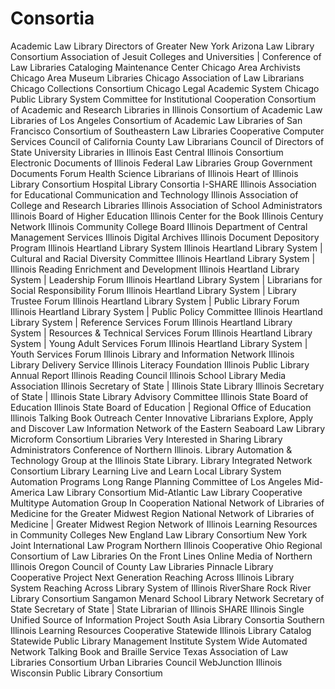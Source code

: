# Consortia
Academic Law Library Directors of Greater New York
Arizona Law Library Consortium
Association of Jesuit Colleges and Universities | Conference of Law Libraries
Cataloging Maintenance Center
Chicago Area Archivists
Chicago Area Museum Libraries
Chicago Association of Law Librarians
Chicago Collections Consortium
Chicago Legal Academic System
Chicago Public Library System
Committee for Institutional Cooperation
Consortium of Academic and Research Libraries in Illinois
Consortium of Academic Law Libraries of Los Angeles
Consortium of Academic Law Libraries of San Francisco
Consortium of Southeastern Law Libraries
Cooperative Computer Services
Council of California County Law Librarians
Council of Directors of State University Libraries in Illinois
East Central Illinois Consortium
Electronic Documents of Illinois
Federal Law Libraries Group
Government Documents Forum
Health Science Librarians of Illinois
Heart of Illinois Library Consortium
Hospital Library Consortia
I-SHARE
Illinois Association for Educational Communication and Technology
Illinois Association of College and Research Libraries
Illinois Association of School Administrators
Illinois Board of Higher Education
Illinois Center for the Book
Illinois Century Network
Illinois Community College Board
Illinois Department of Central Management Services
Illinois Digital Archives
Illinois Document Depository Program
Illinois Heartland Library System
Illinois Heartland Library System | Cultural and Racial Diversity Committee
Illinois Heartland Library System | Illinois Reading Enrichment and Development
Illinois Heartland Library System | Leadership Forum
Illinois Heartland Library System | Librarians for Social Responsibility Forum
Illinois Heartland Library System | Library Trustee Forum
Illinois Heartland Library System | Public Library Forum
Illinois Heartland Library System | Public Policy Committee
Illinois Heartland Library System | Reference Services Forum
Illinois Heartland Library System | Resources & Technical Services Forum
Illinois Heartland Library System | Young Adult Services Forum
Illinois Heartland Library System | Youth Services Forum
Illinois Library and Information Network
Illinois Library Delivery Service
Illinois Literacy Foundation
Illinois Public Library Annual Report
Illinois Reading Council
Illinois School Library Media Association
Illinois Secretary of State | Illinois State Library
Illinois Secretary of State | Illinois State Library Advisory Committee
Illinois State Board of Education
Illinois State Board of Education | Regional Office of Education
Illinois Talking Book Outreach Center
Innovative Librarians Explore, Apply and Discover
Law Information Network of the Eastern Seaboard
Law Library Microform Consortium
Libraries Very Interested in Sharing
Library Administrators Conference of Northern Illinois.
Library Automation & Technology Group at the Illinois State Library.
Library Integrated Network Consortium
Library Learning
Live and Learn
Local Library System Automation Programs
Long Range Planning Committee of Los Angeles
Mid-America Law Library Consortium
Mid-Atlantic Law Library Cooperative
Multitype Automation Group In Cooperation
National Network of Libraries of Medicine for the Greater Midwest Region
National Network of Libraries of Medicine | Greater Midwest Region
Network of Illinois Learning Resources in Community Colleges
New England Law Library Consortium
New York Joint International Law Program
Northern Illinois Cooperative
Ohio Regional Consortium of Law Libraries
On the Front Lines
Online Media of Northern Illinois
Oregon Council of County Law Libraries
Pinnacle Library Cooperative
Project Next Generation
Reaching Across Illinois Library System
Reaching Across Library System of Illinois
RiverShare
Rock River Library Consortium
Sangamon Menard School Library Network
Secretary of State
Secretary of State | State Librarian of Illinois
SHARE Illinois
Single Unified Source of Information Project
South Asia Library Consortia
Southern Illinois Learning Resources Cooperative
Statewide Illinois Library Catalog
Statewide Public Library Management Institute
System Wide Automated Network
Talking Book and Braille Service
Texas Association of Law Libraries Consortium
Urban Libraries Council
WebJunction Illinois
Wisconsin Public Library Consortium